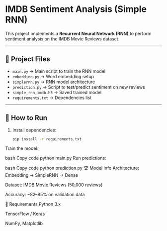 # IMDB Sentiment Analysis (Simple RNN)

This project implements a **Recurrent Neural Network (RNN)** to perform sentiment analysis on the IMDB Movie Reviews dataset.

---

## 📂 Project Files
- `main.py` → Main script to train the RNN model  
- `embedding.py` → Word embedding setup  
- `simplernn.py` → RNN model architecture  
- `prediction.py` → Script to test/predict sentiment on new reviews  
- `simple_rnn_imdb.h5` → Saved trained model  
- `requirements.txt` → Dependencies list  

---

## 🚀 How to Run
1. Install dependencies:
   ```bash
   pip install -r requirements.txt
Train the model:

bash
Copy code
python main.py
Run predictions:

bash
Copy code
python prediction.py
🏆 Model Info
Architecture: Embedding → SimpleRNN → Dense

Dataset: IMDB Movie Reviews (50,000 reviews)

Accuracy: ~82–85% on validation data

📌 Requirements
Python 3.x

TensorFlow / Keras

NumPy, Matplotlib
